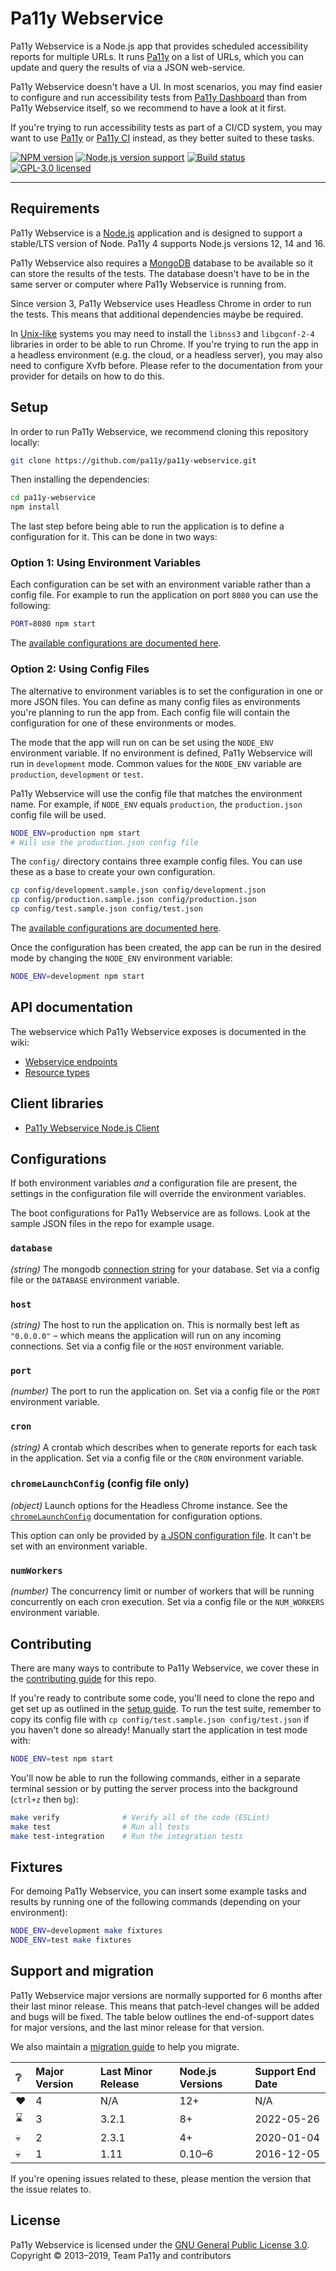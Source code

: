 # Pa11y Webservice

Pa11y Webservice is a Node.js app that provides scheduled accessibility reports for multiple URLs. It runs [Pa11y][pa11y] on a list of URLs, which you can update and query the results of via a JSON web-service.

Pa11y Webservice doesn't have a UI. In most scenarios, you may find easier to configure and run accessibility tests from [Pa11y Dashboard][pa11y-dashboard] than from Pa11y Webservice itself, so we recommend to have a look at it first.

If you're trying to run accessibility tests as part of a CI/CD system, you may want to use [Pa11y][pa11y] or [Pa11y CI][pa11y-ci] instead, as they better suited to these tasks.

[![NPM version][shield-npm]][info-npm]
[![Node.js version support][shield-node]][info-node]
[![Build status][shield-build]][info-build]
[![GPL-3.0 licensed][shield-license]][info-license]

---

## Requirements

Pa11y Webservice is a [Node.js][node] application and is designed to support a stable/LTS version of Node. Pa11y 4 supports Node.js versions 12, 14 and 16.

Pa11y Webservice also requires a [MongoDB][mongo] database to be available so it can store the results of the tests. The database doesn't have to be in the same server or computer where Pa11y Webservice is running from.

Since version 3, Pa11y Webservice uses Headless Chrome in order to run the tests. This means that additional dependencies maybe be required.

In [Unix-like](https://en.wikipedia.org/wiki/Unix-like) systems you may need to install the `libnss3` and `libgconf-2-4` libraries in order to be able to run Chrome. If you're trying to run the app in a headless environment (e.g. the cloud, or a headless server), you may also need to configure Xvfb before. Please refer to the documentation from your provider for details on how to do this.

## Setup

In order to run Pa11y Webservice, we recommend cloning this repository locally:

```sh
git clone https://github.com/pa11y/pa11y-webservice.git
```

Then installing the dependencies:

```sh
cd pa11y-webservice
npm install
```

The last step before being able to run the application is to define a configuration for it. This can be done in two ways:

### Option 1: Using Environment Variables

Each configuration can be set with an environment variable rather than a config file. For example to run the application on port `8080` you can use the following:

```sh
PORT=8080 npm start
```

The [available configurations are documented here](#configurations).

### Option 2: Using Config Files

The alternative to environment variables is to set the configuration in one or more JSON files. You can define as many config files as environments you're planning to run the app from. Each config file will contain the configuration for one of these environments or modes.

The mode that the app will run on can be set using the `NODE_ENV` environment variable. If no environment is defined, Pa11y Webservice will run in `development` mode. Common values for the `NODE_ENV` variable are `production`, `development` or `test`.

Pa11y Webservice will use the config file that matches the environment name. For example, if `NODE_ENV` equals `production`, the `production.json` config file will be used.

```sh
NODE_ENV=production npm start
# Will use the production.json config file
```

The `config/` directory contains three example config files. You can use these as a base to create your own configuration.

```sh
cp config/development.sample.json config/development.json
cp config/production.sample.json config/production.json
cp config/test.sample.json config/test.json
```

The [available configurations are documented here](#configurations).

Once the configuration has been created, the app can be run in the desired mode by changing the `NODE_ENV` environment variable:

```sh
NODE_ENV=development npm start
```

## API documentation

The webservice which Pa11y Webservice exposes is documented in the wiki:

- [Webservice endpoints][wiki-web-service]
- [Resource types][wiki-resources]

## Client libraries

- [Pa11y Webservice Node.js Client][pa11y-webservice-client-node]

## Configurations

If both environment variables _and_ a configuration file are present, the settings in the configuration file will override the environment variables.

The boot configurations for Pa11y Webservice are as follows. Look at the sample JSON files in the repo for example usage.

### `database`

*(string)* The mongodb [connection string][mongo-connection-string] for your database. Set via a config file or the `DATABASE` environment variable.

### `host`

*(string)* The host to run the application on. This is normally best left as `"0.0.0.0"` – which means the application will run on any incoming connections. Set via a config file or the `HOST` environment variable.

### `port`

*(number)* The port to run the application on. Set via a config file or the `PORT` environment variable.

### `cron`

*(string)* A crontab which describes when to generate reports for each task in the application. Set via a config file or the `CRON` environment variable.

### `chromeLaunchConfig` (config file only)

*(object)* Launch options for the Headless Chrome instance. See the [`chromeLaunchConfig`](https://github.com/pa11y/pa11y#chromelaunchconfig-object) documentation for configuration options.

This option can only be provided by [a JSON configuration file](https://github.com/pa11y/pa11y-webservice#option-2-using-config-files). It can't be set with an environment variable.

### `numWorkers`

*(number)* The concurrency limit or number of workers that will be running concurrently on each cron execution. Set via a config file or the `NUM_WORKERS` environment variable.

## Contributing

There are many ways to contribute to Pa11y Webservice, we cover these in the [contributing guide](CONTRIBUTING.md) for this repo.

If you're ready to contribute some code, you'll need to clone the repo and get set up as outlined in the [setup guide](#setup). To run the test suite, remember to copy its config file with `cp config/test.sample.json config/test.json` if you haven't done so already! Manually start the application in test mode with:

```sh
NODE_ENV=test npm start
```

You'll now be able to run the following commands, either in a separate terminal session or by putting the server process into the background (`ctrl+z` then `bg`):

```sh
make verify              # Verify all of the code (ESLint)
make test                # Run all tests
make test-integration    # Run the integration tests
```

## Fixtures

For demoing Pa11y Webservice, you can insert some example tasks and results by running one of the following commands (depending on your environment):

```sh
NODE_ENV=development make fixtures
NODE_ENV=test make fixtures
```

## Support and migration

Pa11y Webservice major versions are normally supported for 6 months after their last minor release. This means that patch-level changes will be added and bugs will be fixed. The table below outlines the end-of-support dates for major versions, and the last minor release for that version.

We also maintain a [migration guide](MIGRATION.md) to help you migrate.

| :grey_question: | Major Version | Last Minor Release | Node.js Versions | Support End Date |
| :-------------- | :------------ | :----------------- | :--------------- | :--------------- |
| :heart:         | 4             | N/A                | 12+              | N/A              |
| :hourglass:     | 3             | 3.2.1              | 8+               | 2022-05-26       |
| :skull:         | 2             | 2.3.1              | 4+               | 2020-01-04       |
| :skull:         | 1             | 1.11               | 0.10–6           | 2016-12-05       |

If you're opening issues related to these, please mention the version that the issue relates to.

## License

Pa11y Webservice is licensed under the [GNU General Public License 3.0][info-license].<br/>
Copyright &copy; 2013–2019, Team Pa11y and contributors

[gpl]: http://www.gnu.org/licenses/gpl-3.0.html
[mongo]: http://www.mongodb.org/
[mongo-connection-string]: http://docs.mongodb.org/manual/reference/connection-string/
[node]: http://nodejs.org/
[pa11y]: https://github.com/pa11y/pa11y
[pa11y-ci]: https://github.com/pa11y/pa11y-ci
[pa11y-dashboard]: https://github.com/pa11y/pa11y-dashboard
[pa11y-docs]: https://github.com/pa11y/pa11y#installing
[pa11y-webservice-client-node]: https://github.com/pa11y/pa11y-webservice-client-node
[phantom]: http://phantomjs.org/
[travis]: https://travis-ci.org/pa11y/pa11y-webservice
[travis-img]: https://travis-ci.org/pa11y/pa11y-webservice.png?branch=master
[wiki-web-service]: https://github.com/pa11y/pa11y-webservice/wiki/Web-Service-Endpoints
[wiki-resources]: https://github.com/pa11y/pa11y-webservice/wiki/Resource-Types

[info-license]: LICENSE
[info-node]: package.json
[info-npm]: https://www.npmjs.com/package/pa11y-webservice
[info-build]: https://travis-ci.org/pa11y/pa11y-webservice
[shield-license]: https://img.shields.io/badge/license-GPL%203.0-blue.svg
[shield-node]: https://img.shields.io/node/v/pa11y-webservice
[shield-npm]: https://img.shields.io/npm/v/pa11y-webservice.svg
[shield-build]: https://img.shields.io/travis/pa11y/pa11y-webservice/master.svg

